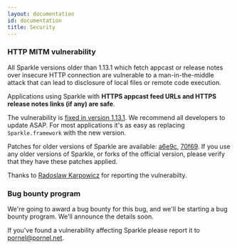 ```yaml
---
layout: documentation
id: documentation
title: Security
---
```

### HTTP MITM vulnerability

All Sparkle versions older than 1.13.1 which fetch appcast or release notes over insecure HTTP connection are vulnerable to a man-in-the-middle attack that can lead to disclosure of local files or remote code execution.

Applications using Sparkle with **HTTPS appcast feed URLs and HTTPS release notes links (if any) are safe**.

The vulnerability is [fixed in version 1.13.1](//github.com/sparkle-project/Sparkle/releases/tag/1.13.1). We recommend all developers to update ASAP. For most applications it's as easy as replacing `Sparkle.framework` with the new version.

Patches for older versions of Sparkle are available: [a6e9c](//github.com/sparkle-project/Sparkle/commit/a6e9c8aff644f0cf5314c9f10e039c34cd350561), [70f69](//github.com/sparkle-project/Sparkle/commit/70f6929ac766b404e8e0d28d5cbda7872dc2ee3f).
If you use any older versions of Sparkle, or forks of the official version, please verify that they have these patches applied.

Thanks to [Radoslaw Karpowicz](//vulnsec.com) for reporting the vulnerabilty.

### Bug bounty program

We're going to award a bug bounty for this bug, and we'll be starting a bug bounty program. We'll announce the details soon.

If you've found a vulnerability affecting Sparkle please report it to pornel@pornel.net.
